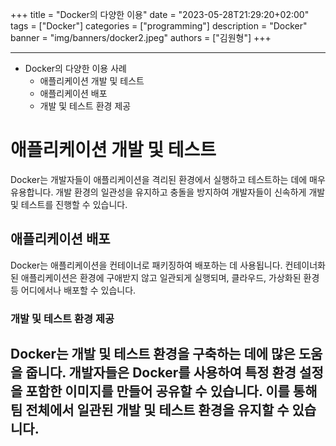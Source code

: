 +++
title = "Docker의 다양한 이용"
date = "2023-05-28T21:29:20+02:00"
tags = ["Docker"]
categories = ["programming"]
description = "Docker"
banner = "img/banners/docker2.jpeg"
authors = ["김원형"]
+++

---

- Docker의 다양한 이용 사례
  - 애플리케이션 개발 및 테스트
  - 애플리케이션 배포
  - 개발 및 테스트 환경 제공

# 애플리케이션 개발 및 테스트

Docker는 개발자들이 애플리케이션을 격리된 환경에서 실행하고 테스트하는 데에 매우 유용합니다. 개발 환경의 일관성을 유지하고 충돌을 방지하여 개발자들이 신속하게 개발 및 테스트를 진행할 수 있습니다.

## 애플리케이션 배포

Docker는 애플리케이션을 컨테이너로 패키징하여 배포하는 데 사용됩니다. 
컨테이너화된 애플리케이션은 환경에 구애받지 않고 일관되게 실행되며, 클라우드, 가상화된 환경 등 어디에서나 배포할 수 있습니다.

### 개발 및 테스트 환경 제공

Docker는 개발 및 테스트 환경을 구축하는 데에 많은 도움을 줍니다. 
개발자들은 Docker를 사용하여 특정 환경 설정을 포함한 이미지를 만들어 공유할 수 있습니다. 이를 통해 팀 전체에서 일관된 개발 및 테스트 환경을 유지할 수 있습니다.
---